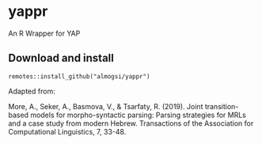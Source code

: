 # yappr
An R Wrapper for YAP

## Download and install
`remotes::install_github("almogsi/yappr")`


Adapted from:

More, A., Seker, A., Basmova, V., & Tsarfaty, R. (2019). Joint transition-based models for morpho-syntactic parsing: Parsing strategies for MRLs and a case study from modern Hebrew. Transactions of the Association for Computational Linguistics, 7, 33-48.
